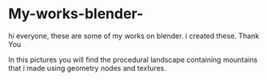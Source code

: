 # My-works-blender-
hi everyone, these are some of my works on blender. i created these. Thank You

In this pictures you will find the procedural landscape containing mountains that i made using geometry nodes and textures.
